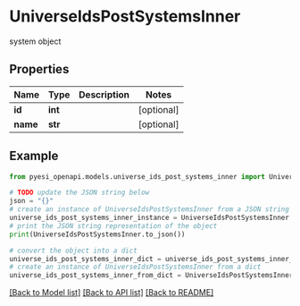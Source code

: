 # UniverseIdsPostSystemsInner

system object

## Properties

Name | Type | Description | Notes
------------ | ------------- | ------------- | -------------
**id** | **int** |  | [optional] 
**name** | **str** |  | [optional] 

## Example

```python
from pyesi_openapi.models.universe_ids_post_systems_inner import UniverseIdsPostSystemsInner

# TODO update the JSON string below
json = "{}"
# create an instance of UniverseIdsPostSystemsInner from a JSON string
universe_ids_post_systems_inner_instance = UniverseIdsPostSystemsInner.from_json(json)
# print the JSON string representation of the object
print(UniverseIdsPostSystemsInner.to_json())

# convert the object into a dict
universe_ids_post_systems_inner_dict = universe_ids_post_systems_inner_instance.to_dict()
# create an instance of UniverseIdsPostSystemsInner from a dict
universe_ids_post_systems_inner_from_dict = UniverseIdsPostSystemsInner.from_dict(universe_ids_post_systems_inner_dict)
```
[[Back to Model list]](../README.md#documentation-for-models) [[Back to API list]](../README.md#documentation-for-api-endpoints) [[Back to README]](../README.md)


